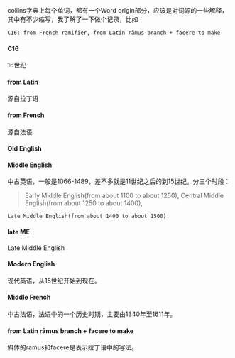 collins字典上每个单词，都有一个Word origin部分，应该是对词源的一些解释，其中有不少缩写，我了解了一下做个记录，比如：
```
C16: from French ramifier, from Latin rāmus branch + facere to make
```

#### C16
16世纪

#### from Latin
源自拉丁语

#### from French
源自法语

#### Old English

#### Middle English
中古英语，一般是1066-1489，差不多就是11世纪之后的到15世纪，分三个时段：
>Early Middle English(from about 1100 to about 1250),
> Central Middle English(from about 1250 to about 1400),
```
Late Middle English(from about 1400 to about 1500).
```

#### late ME
Late Middle English

#### Modern English
现代英语，从15世纪开始到现在。

#### Middle French
中古法语，法语中的一个历史时期，主要由1340年至1611年。

#### from Latin rāmus branch + facere to make
斜体的ramus和facere是表示拉丁语中的写法。
